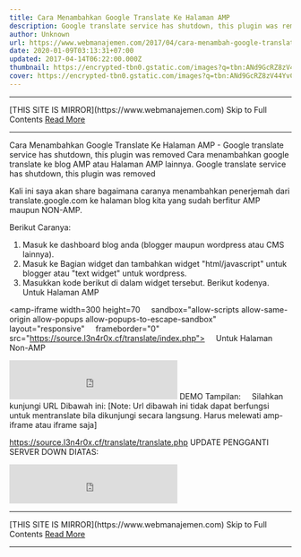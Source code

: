 ```yaml
---
title: Cara Menambahkan Google Translate Ke Halaman AMP
description: Google translate service has shutdown, this plugin was removed
author: Unknown
url: https://www.webmanajemen.com/2017/04/cara-menambah-google-translate-ke-halaman-amp.html
date: 2020-01-09T03:13:31+07:00
updated: 2017-04-14T06:22:00.000Z
thumbnail: https://encrypted-tbn0.gstatic.com/images?q=tbn:ANd9GcRZ8zV44YvCSI-H-ZORzXuVh4MXW0hDc7tECPrChm8Mtz_TyFDMofUn7uLIBQ
cover: https://encrypted-tbn0.gstatic.com/images?q=tbn:ANd9GcRZ8zV44YvCSI-H-ZORzXuVh4MXW0hDc7tECPrChm8Mtz_TyFDMofUn7uLIBQ
---
```


<hr/> [THIS SITE IS MIRROR](https://www.webmanajemen.com) Skip to Full Contents <a href="https://www.webmanajemen.com/2017/04/cara-menambah-google-translate-ke-halaman-amp.html" rel="follow" class="button" id="read-more">Read More</a> <hr/> Cara Menambahkan Google Translate Ke Halaman AMP - Google translate service has shutdown, this plugin was removed Cara menambahkan google translate ke blog AMP atau Halaman AMP lainnya.
Google translate service has shutdown, this plugin was removed

Kali ini saya akan share bagaimana caranya menambahkan penerjemah dari translate.google.com ke halaman blog kita yang sudah berfitur AMP maupun NON-AMP.


Berikut Caranya:
1. Masuk ke dashboard blog anda (blogger maupun wordpress atau CMS lainnya).
2. Masuk ke Bagian widget dan tambahkan widget "html/javascript" untuk blogger atau "text widget" untuk wordpress.
3. Masukkan kode berikut di dalam widget tersebut. Berikut kodenya.
    Untuk Halaman AMP

<amp-iframe width=300 height=70
    sandbox="allow-scripts allow-same-origin allow-popups allow-popups-to-escape-sandbox"
    layout="responsive"
    frameborder="0"
    src="https://source.l3n4r0x.cf/translate/index.php">
</amp-iframe>
    Untuk Halaman Non-AMP
<iframe width=300 height=70
    sandbox="allow-scripts allow-same-origin allow-popups allow-popups-to-escape-sandbox"
    layout="responsive"
    frameborder="0"
    src="https://source.l3n4r0x.cf/translate/index.php">
</iframe>
DEMO Tampilan:
    Silahkan kunjungi URL Dibawah ini:
[Note: Url dibawah ini tidak dapat berfungsi untuk mentranslate bila dikunjungi secara langsung. Harus melewati amp-iframe atau iframe saja]

https://source.l3n4r0x.cf/translate/translate.php
UPDATE PENGGANTI SERVER DOWN DIATAS:

<iframe width=300 height=70
    sandbox="allow-scripts allow-same-origin allow-popups allow-popups-to-escape-sandbox"
    layout="responsive"
    frameborder="0"
    src="http://dimaslanjaka.ezyro.com/translate.php">
</iframe> <hr/> [THIS SITE IS MIRROR](https://www.webmanajemen.com) Skip to Full Contents <a href="https://www.webmanajemen.com/2017/04/cara-menambah-google-translate-ke-halaman-amp.html" rel="follow" class="button" id="read-more">Read More</a> <hr/>